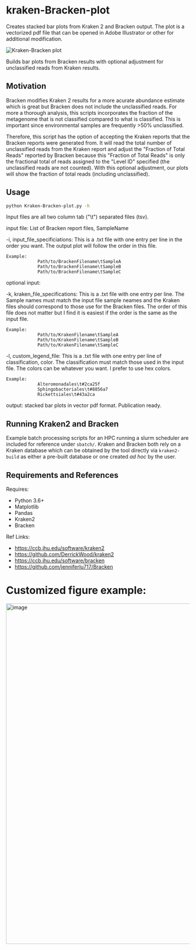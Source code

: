 # kraken-Bracken-plot
 Creates stacked bar plots from Kraken 2 and Bracken output. The plot is a vectorized pdf file that can be opened in Adobe Illustrator or other for additional modification.

![Kraken-Bracken plot](https://github.com/rotheconrad/Kraken-Bracken-plot/blob/main/Kraken-Bracken-plot_example_genus.png)

Builds bar plots from Bracken results with optional adjustment for
unclassified reads from Kraken results.

## Motivation

Bracken modifies Kraken 2 results for a more acurate abundance estimate
which is great but Bracken does not include the unclassified reads. For
more a thorough analysis, this scripts incorporates the fraction of
the metagenome that is not classified compared to what is classified.
This is important since environmental samples are frequently >50% unclassified.

Therefore, this script has the option of accepting the Kraken reports
that the Bracken reports were generated from. It will read the total
number of unclassified reads from the Kraken report and adjust the
"Fraction of Total Reads" reported by Bracken because this "Fraction of
Total Reads" is only the fractional total of reads assigned to the
"Level ID" specified (the unclassified reads are not counted). With this
optional adjustment, our plots will show the fraction of total reads
(including unclassified).

## Usage

```bash
python Kraken-Bracken-plot.py -h
```

Input files are all two column tab ("\t") separated files (tsv).

input file: List of Bracken report files, SampleName

-i, input_file_specificiations:
    This is a .txt file with one entry per line in the order you want.
    The output plot will follow the order in this file.

    Example:
                Path/to/BrackenFilename\tSampleA
                Path/to/BrackenFilename\tSampleB
                Path/to/BrackenFilename\tSampleC

optional input:

-k, kraken_file_specifications:
    This is a .txt file with one entry per line. The Sample names must
    match the input file sample neames and the Kraken files should 
    correspond to those use for the Bracken files. The order of this
    file does not matter but I find it is easiest if the order is the
    same as the input file.

    Example:
                Path/to/KrakenFilename\tSampleA
                Path/to/KrakenFilename\tSampleB
                Path/to/KrakenFilename\tSampleC

-l, custom_legend_file:
    This is a .txt file with one entry per line of classification, color.
    The classification must match those used in the input file.
    The colors can be whatever you want. I prefer to use hex colors.

    Example: 
                Alteromonadales\t#2ca25f
                Sphingobacteriales\t#8856a7
                Rickettsiales\t#43a2ca

output: stacked bar plots in vector pdf format. Publication ready.

## Running Kraken2 and Bracken

Example batch processing scripts for an HPC running a slurm scheduler are
included for reference under `sbatch/`. Kraken and Bracken both rely on a 
Kraken database which can be obtained by the tool directly via `kraken2-build`
as either a pre-built database or one created *ad hoc* by the user.

## Requirements and References

Requires:

* Python 3.6+
* Matplotlib
* Pandas
* Kraken2
* Bracken

Ref Links:

* https://ccb.jhu.edu/software/kraken2
* https://github.com/DerrickWood/kraken2
* https://ccb.jhu.edu/software/bracken
* https://github.com/jenniferlu717/Bracken

# Customized figure example:

<img width="930" alt="image" src="https://github.com/rotheconrad/Kraken-Bracken-plot/assets/36962040/67d1abae-0ac8-48f3-825e-7a7aeecf9b85">

